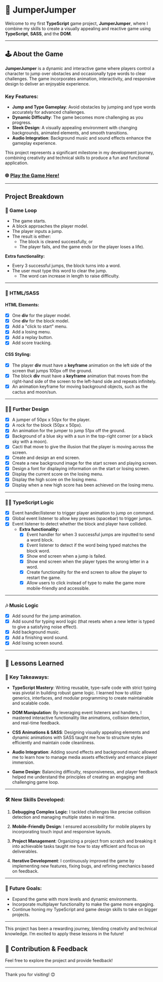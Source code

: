 # 🥋 JumperJumper 
Welcome to my first **TypeScript** game project, **JumperJumper**, where I combine my skills to create a visually appealing and reactive game using **TypeScript**, **SASS**, and the **DOM**.

---

## 🕹️ About the Game

**JumperJumper** is a dynamic and interactive game where players control a character to jump over obstacles and occasionally type words to clear challenges. The game incorporates animation, interactivity, and responsive design to deliver an enjoyable experience. 

### Key Features:
- **Jump and Type Gameplay**: Avoid obstacles by jumping and type words accurately for advanced challenges.
- **Dynamic Difficulty**: The game becomes more challenging as you progress.
- **Sleek Design**: A visually appealing environment with changing backgrounds, animated elements, and smooth transitions.
- **Audio Integration**: Background music and sound effects enhance the gameplay experience.

This project represents a significant milestone in my development journey, combining creativity and technical skills to produce a fun and functional application.

### 🌐 [Play the Game Here!](https://ahuss98.github.io/jumperjumper/)

---

## Project Breakdown

### 🔄 Game Loop
- The game starts.
- A block approaches the player model.
- The player inputs a jump.
- The result is either:
  - The block is cleared successfully, or
  - The player fails, and the game ends (or the player loses a life).

**Extra functionality:**
- Every 3 successful jumps, the block turns into a word.
- The user must type this word to clear the jump.
  - The word can increase in length to raise difficulty.

---

### 🎨 HTML/SASS

#### HTML Elements:
- [x] One **div** for the player model.
- [x] One **div** for the block model.
- [x] Add a "click to start" menu.
- [x] Add a losing menu.
- [x] Add a replay button.
- [x] Add score tracking.

#### CSS Styling:
- [x] The player **div** must have a **keyframe** animation on the left side of the screen that jumps 100px off the ground.
- [x] The block **div** must have a **keyframe** animation that moves from the right-hand side of the screen to the left-hand side and repeats infinitely.
- [x] An animation keyframe for moving background objects, such as the cactus and moon/sun.

---

### 🧑‍🎨 Further Design
- [x] A jumper of 50px x 50px for the player.
- [x] A rock for the block (50px x 50px).
- [x] An animation for the jumper to jump 51px off the ground.
- [x] Background of a blue sky with a sun in the top-right corner (or a black sky with a moon).
- [x] Cacti that move to give the illusion that the player is moving across the screen.
- [x] Create and design an end screen.
- [x] Create a new background image for the start screen and playing screen.
- [x] Design a font for displaying information on the start or losing screen.
- [x] Display the current score on the losing menu.
- [x] Display the high score on the losing menu.
- [x] Display when a new high score has been achieved on the losing menu.

---

### 👨‍💻 TypeScript Logic

- [x] Event handler/listener to trigger player animation to jump on command.
- [x] Global event listener to allow key presses (spacebar) to trigger jumps.
- [x] Event listener to detect whether the block and player have collided.
  - **Extra functionality:**
    - [x] Event handler for when 3 successful jumps are inputted to send a word block.
    - [x] Event listener to detect if the word being typed matches the block word.
    - [x] Show end screen when a jump is failed.
    - [x] Show end screen when the player types the wrong letter in a word.
    - [x] Create functionality for the end screen to allow the player to restart the game.
    - [x] Allow users to click instead of type to make the game more mobile-friendly and accessible.

---

### 🎶 Music Logic

- [x] Add sound for the jump animation.
- [x] Add sound for typing word logic (that resets when a new letter is typed to give a satisfying noise effect).
- [x] Add background music.
- [x] Add a finishing word sound.
- [x] Add losing screen sound.

---

## 🌟 Lessons Learned

### 🎯 Key Takeaways:

- **TypeScript Mastery**:
  Writing reusable, type-safe code with strict typing was pivotal in building robust game logic. I learned how to utilize generics, interfaces, and modular programming to create maintainable and scalable code.

- **DOM Manipulation**:
  By leveraging event listeners and handlers, I mastered interactive functionality like animations, collision detection, and real-time feedback.

- **CSS Animations & SASS**:
  Designing visually appealing elements and dynamic animations with SASS taught me how to structure styles efficiently and maintain code cleanliness.

- **Audio Integration**:
  Adding sound effects and background music allowed me to learn how to manage media assets effectively and enhance player immersion.

- **Game Design**:
  Balancing difficulty, responsiveness, and player feedback helped me understand the principles of creating an engaging and challenging game loop.

---

### 🛠️ New Skills Developed:

1. **Debugging Complex Logic**:
   I tackled challenges like precise collision detection and managing multiple states in real time.

2. **Mobile-Friendly Design**:
   I ensured accessibility for mobile players by incorporating touch input and responsive layouts.

3. **Project Management**:
   Organizing a project from scratch and breaking it into achievable tasks taught me how to stay efficient and focus on deliverables.

4. **Iterative Development**:
   I continuously improved the game by implementing new features, fixing bugs, and refining mechanics based on feedback.

---

### 🚀 Future Goals:

- Expand the game with more levels and dynamic environments.
- Incorporate multiplayer functionality to make the game more engaging.
- Continue honing my TypeScript and game design skills to take on bigger projects.

---

This project has been a rewarding journey, blending creativity and technical knowledge. I’m excited to apply these lessons in the future!

## 🤝 Contribution & Feedback

Feel free to explore the project and provide feedback!

---

Thank you for visiting! 😊 